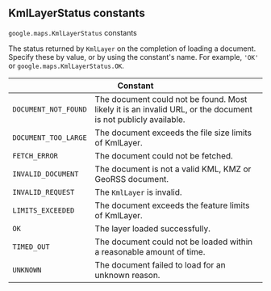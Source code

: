 <h2 id="KmlLayerStatus"> KmlLayerStatus constants </h2><p>
<code><span itemprop="path">google.maps</span>.<span itemprop="name">KmlLayerStatus</span></code>
constants
</p><p>The status returned by <code>KmlLayer</code> on the completion of loading a document. Specify these by value, or by using the constant's name. For example, <code>'OK'</code> or <code>google.maps.KmlLayerStatus.OK</code>.</p><div class="devsite-table-wrapper"><table class="constants responsive" summary="KmlLayerStatus constants">
<thead>
<tr><th colspan="2">Constant</th>
</tr></thead>
<tbody>
<tr>
<td><code><span>DOCUMENT_NOT_FOUND</span></code></td>
<td>The document could not be found. Most likely it is an invalid URL, or the document is not publicly available.</td>
</tr>
<tr>
<td><code><span>DOCUMENT_TOO_LARGE</span></code></td>
<td>The document exceeds the file size limits of KmlLayer.</td>
</tr>
<tr>
<td><code><span>FETCH_ERROR</span></code></td>
<td>The document could not be fetched.</td>
</tr>
<tr>
<td><code><span>INVALID_DOCUMENT</span></code></td>
<td>The document is not a valid KML, KMZ or GeoRSS document.</td>
</tr>
<tr>
<td><code><span>INVALID_REQUEST</span></code></td>
<td>The <code><span>KmlLayer</span></code> is invalid.</td>
</tr>
<tr>
<td><code><span>LIMITS_EXCEEDED</span></code></td>
<td>The document exceeds the feature limits of KmlLayer.</td>
</tr>
<tr>
<td><code><span>OK</span></code></td>
<td>The layer loaded successfully.</td>
</tr>
<tr>
<td><code><span>TIMED_OUT</span></code></td>
<td>The document could not be loaded within a reasonable amount of time.</td>
</tr>
<tr>
<td><code><span>UNKNOWN</span></code></td>
<td>The document failed to load for an unknown reason.</td>
</tr>
</tbody>
</table></div>